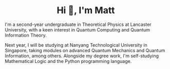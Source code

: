 <h1 align="center">Hi 👋, I'm Matt</h1>

I'm a second-year undergraduate in Theoretical Physics at Lancaster University, with a keen interest in Quantum Computing and Quantum Information Theory.

Next year, I will be studying at Nanyang Technological University in Singapore, taking modules on advanced Quantum Mechanics and Quantum Information, among others. Alongside my degree work, I'm self-studying Mathematical Logic and the Python programming language.

